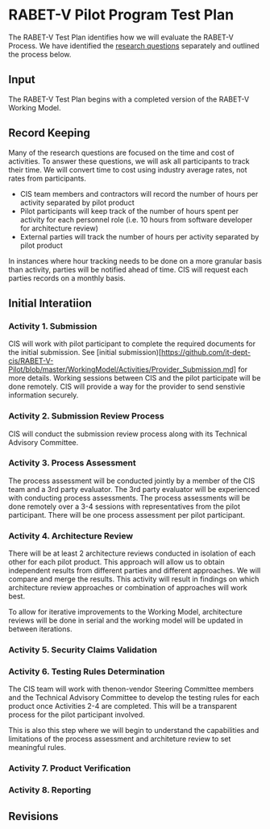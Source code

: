 # RABET-V Pilot Program Test Plan

The RABET-V Test Plan identifies how we will evaluate the RABET-V Process. We have identified the [research questions](Research_Questions.md) separately and outlined the process below. 

## Input
The RABET-V Test Plan begins with a completed version of the RABET-V Working Model. 

## Record Keeping
Many of the research questions are focused on the time and cost of activities. To answer these questions, we will ask all participants to track their time. We will convert time to cost using industry average rates, not rates from participants. 

* CIS team members and contractors will record the number of hours per activity separated by pilot product
* Pilot participants will keep track of the number of hours spent per activity for each personnel role (i.e. 10 hours from software developer for architecture review)
* External parties will track the number of hours per activity separated by pilot product

In instances where hour tracking needs to be done on a more granular basis than activity, parties will be notified ahead of time. CIS will request each parties records on a monthly basis. 

## Initial Interatiion

### Activity 1. Submission
CIS will work with pilot participant to complete the required documents for the initial submission. See [initial submission)[https://github.com/it-dept-cis/RABET-V-Pilot/blob/master/WorkingModel/Activities/Provider_Submission.md] for more details. Working sessions between CIS and the pilot participate will be done remotely. CIS will provide a way for the provider to send senstivie information securely. 

### Activity 2. Submission Review Process
CIS will conduct the submission review process along with its Technical Advisory Committee.

### Activity 3. Process Assessment
The process assessment will be conducted jointly by a member of the CIS team and a 3rd party evaluator. The 3rd party evaluator will be experienced with conducting process assessments. The process assessments will be done remotely over a 3-4 sessions with representatives from the pilot participant. There will be one process assessment per pilot participant.

### Activity 4. Architecture Review
There will be at least 2 architecture reviews conducted in isolation of each other for each pilot product. This approach will allow us to obtain independent results from different parties and different approaches. We will compare and merge the results. This activity will result in findings on which architecture review approaches or combination of approaches will work best. 

To allow for iterative improvements to the Working Model, architecture reviews will be done in serial and the working model will be updated in between iterations. 

### Activity 5. Security Claims Validation

### Activity 6. Testing Rules Determination
The CIS team will work with thenon-vendor Steering Committee members and the Technical Advisory Committee to develop the testing rules for each product once Activities 2-4 are completed. This will be a transparent process for the pilot participant involved. 

This is also this step where we will begin to understand the capabilities and limitations of the process assessment and architeture review to set meaningful rules. 


### Activity 7. Product Verification 

### Activity 8. Reporting

## Revisions
